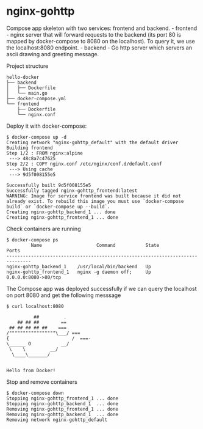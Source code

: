 # nginx-gohttp
Compose app skeleton with two services: frontend and backend. 
    - frontend - nginx server that will forward requests to the backend (its port 80 is mapped by docker-compose to 8080 on the localhost). To query it, we use the localhost:8080 endpoint.
    - backend - Go http server which servers an ascii drawing and greeting message.

Project structure
```$ tree hello-docker
hello-docker
├── backend
│   ├── Dockerfile
│   └── main.go
├── docker-compose.yml
└── frontend
    ├── Dockerfile
    └── nginx.conf
```

Deploy it with docker-compose:
```
$ docker-compose up -d
Creating network "nginx-gohttp_default" with the default driver
Building frontend
Step 1/2 : FROM nginx:alpine
 ---> 48c8a7c47625
Step 2/2 : COPY nginx.conf /etc/nginx/conf.d/default.conf
 ---> Using cache
 ---> 9d5f008155e5

Successfully built 9d5f008155e5
Successfully tagged nginx-gohttp_frontend:latest
WARNING: Image for service frontend was built because it did not already exist. To rebuild this image you must use `docker-compose build` or `docker-compose up --build`.
Creating nginx-gohttp_backend_1 ... done
Creating nginx-gohttp_frontend_1 ... done
```
Check containers are running
```
$ docker-compose ps
         Name                    Command           State          Ports        
-------------------------------------------------------------------------------
nginx-gohttp_backend_1    /usr/local/bin/backend   Up                          
nginx-gohttp_frontend_1   nginx -g daemon off;     Up      0.0.0.0:8080->80/tcp

```

The Compose app was deployed successfully if we can query the localhost on port 8080 and get the following messsage
```
$ curl localhost:8080

          ##         .
    ## ## ##        ==
 ## ## ## ## ##    ===
/"""""""""""""""""\___/ ===
{                       /  ===-
\______ O           __/
 \    \         __/
  \____\_______/

	
Hello from Docker!
```

Stop and remove containers
```
$ docker-compose down
Stopping nginx-gohttp_frontend_1 ... done
Stopping nginx-gohttp_backend_1  ... done
Removing nginx-gohttp_frontend_1 ... done
Removing nginx-gohttp_backend_1  ... done
Removing network nginx-gohttp_default
```
